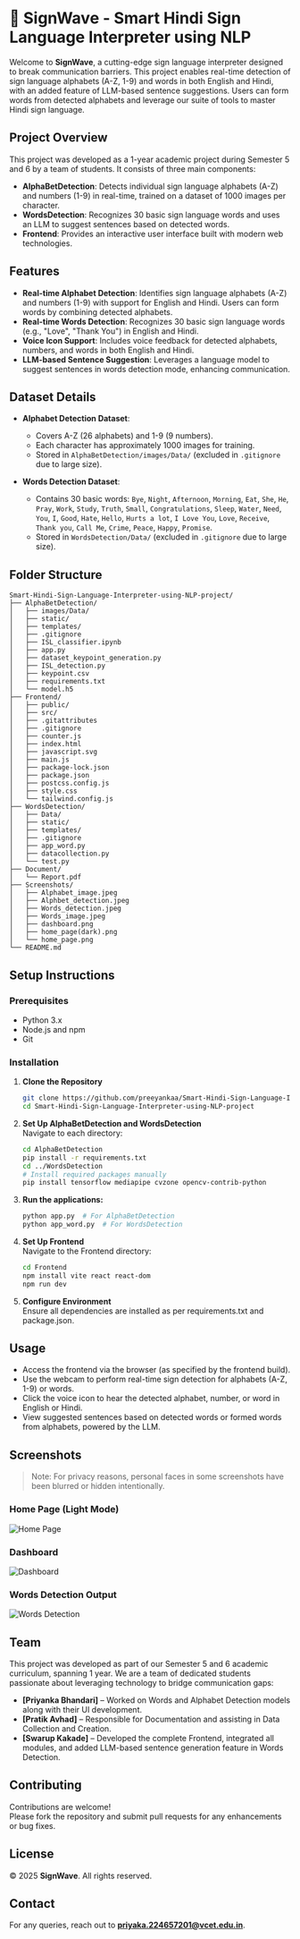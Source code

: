 # 🤝 SignWave - Smart Hindi Sign Language Interpreter using NLP

Welcome to **SignWave**, a cutting-edge sign language interpreter designed to break communication barriers. This project enables real-time detection of sign language alphabets (A-Z, 1-9) and words in both English and Hindi, with an added feature of LLM-based sentence suggestions. Users can form words from detected alphabets and leverage our suite of tools to master Hindi sign language.

## Project Overview

This project was developed as a 1-year academic project during Semester 5 and 6 by a team of students. It consists of three main components:

- **AlphaBetDetection**: Detects individual sign language alphabets (A-Z) and numbers (1-9) in real-time, trained on a dataset of 1000 images per character.
- **WordsDetection**: Recognizes 30 basic sign language words and uses an LLM to suggest sentences based on detected words.
- **Frontend**: Provides an interactive user interface built with modern web technologies.

## Features

- **Real-time Alphabet Detection**: Identifies sign language alphabets (A-Z) and numbers (1-9) with support for English and Hindi. Users can form words by combining detected alphabets.
- **Real-time Words Detection**: Recognizes 30 basic sign language words (e.g., "Love", "Thank You") in English and Hindi.
- **Voice Icon Support**: Includes voice feedback for detected alphabets, numbers, and words in both English and Hindi.
- **LLM-based Sentence Suggestion**: Leverages a language model to suggest sentences in words detection mode, enhancing communication.

## Dataset Details

- **Alphabet Detection Dataset**:
  - Covers A-Z (26 alphabets) and 1-9 (9 numbers).
  - Each character has approximately 1000 images for training.
  - Stored in `AlphaBetDetection/images/Data/` (excluded in `.gitignore` due to large size).

- **Words Detection Dataset**:
  - Contains 30 basic words: `Bye`, `Night`, `Afternoon`, `Morning`, `Eat`, `She`, `He`, `Pray`, `Work`, `Study`, `Truth`, `Small`, `Congratulations`, `Sleep`, `Water`, `Need`, `You`, `I`, `Good`, `Hate`, `Hello`, `Hurts a lot`, `I Love You`, `Love`, `Receive`, `Thank you`, `Call Me`, `Crime`, `Peace`, `Happy`, `Promise`.
  - Stored in `WordsDetection/Data/` (excluded in `.gitignore` due to large size).


## Folder Structure

```
Smart-Hindi-Sign-Language-Interpreter-using-NLP-project/
├── AlphaBetDetection/
│   ├── images/Data/
│   ├── static/
│   ├── templates/
│   ├── .gitignore
│   ├── ISL_classifier.ipynb
│   ├── app.py
│   ├── dataset_keypoint_generation.py
│   ├── ISL_detection.py
│   ├── keypoint.csv
│   ├── requirements.txt
│   └── model.h5
├── Frontend/
│   ├── public/
│   ├── src/
│   ├── .gitattributes
│   ├── .gitignore
│   ├── counter.js
│   ├── index.html
│   ├── javascript.svg
│   ├── main.js
│   ├── package-lock.json
│   ├── package.json
│   ├── postcss.config.js
│   ├── style.css
│   └── tailwind.config.js
├── WordsDetection/
│   ├── Data/
│   ├── static/
│   ├── templates/
│   ├── .gitignore
│   ├── app_word.py
│   ├── datacollection.py
│   └── test.py
├── Document/
│   └── Report.pdf
├── Screenshots/
│   ├── Alphabet_image.jpeg
│   ├── Alphbet_detection.jpeg
│   ├── Words_detection.jpeg
│   ├── Words_image.jpeg
│   ├── dashboard.png
│   ├── home_page(dark).png
│   └── home_page.png
└── README.md
```

## Setup Instructions

### Prerequisites
- Python 3.x
- Node.js and npm
- Git

### Installation

1. **Clone the Repository**
   ```bash
   git clone https://github.com/preeyankaa/Smart-Hindi-Sign-Language-Interpreter-using-NLP-project.git
   cd Smart-Hindi-Sign-Language-Interpreter-using-NLP-project
   ```

2. **Set Up AlphaBetDetection and WordsDetection**  
Navigate to each directory:
   ```bash
   cd AlphaBetDetection
   pip install -r requirements.txt
   cd ../WordsDetection
   # Install required packages manually
   pip install tensorflow mediapipe cvzone opencv-contrib-python
   ```

3. **Run the applications:**
   ```bash
   python app.py  # For AlphaBetDetection
   python app_word.py  # For WordsDetection
   ```

4. **Set Up Frontend**  
Navigate to the Frontend directory:
   ```bash
   cd Frontend
   npm install vite react react-dom
   npm run dev
   ```

5. **Configure Environment**  
Ensure all dependencies are installed as per requirements.txt and package.json.  


## Usage

- Access the frontend via the browser (as specified by the frontend build).
- Use the webcam to perform real-time sign detection for alphabets (A-Z, 1-9) or words.
- Click the voice icon to hear the detected alphabet, number, or word in English or Hindi.
- View suggested sentences based on detected words or formed words from alphabets, powered by the LLM.


## Screenshots
> Note: For privacy reasons, personal faces in some screenshots have been blurred or hidden intentionally.

### Home Page (Light Mode)
![Home Page](https://github.com/preeyankaa/Smart-Hindi-Sign-Language-Interpreter-using-NLP-project/blob/master/screenshots/home_page.png)

### Dashboard
![Dashboard](https://github.com/preeyankaa/Smart-Hindi-Sign-Language-Interpreter-using-NLP-project/blob/master/screenshots/dashboard.png)

### Words Detection Output
![Words Detection](https://github.com/preeyankaa/Smart-Hindi-Sign-Language-Interpreter-using-NLP-project/blob/master/screenshots/Words_detection.jpeg)



## Team

This project was developed as part of our Semester 5 and 6 academic curriculum, spanning 1 year. We are a team of dedicated students passionate about leveraging technology to bridge communication gaps:

- **[Priyanka Bhandari]** – Worked on Words and Alphabet Detection models along with their UI development.
- **[Pratik Avhad]** – Responsible for Documentation and assisting in Data Collection and Creation.
- **[Swarup Kakade]** – Developed the complete Frontend, integrated all modules, and added LLM-based sentence generation feature in Words Detection.


## Contributing

Contributions are welcome!  
Please fork the repository and submit pull requests for any enhancements or bug fixes.


## License

© 2025 **SignWave**. All rights reserved.


## Contact

For any queries, reach out to **priyaka.224657201@vcet.edu.in**.
